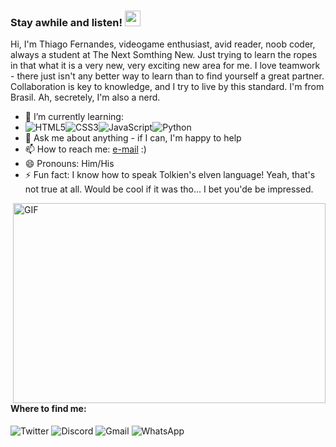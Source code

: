 ### Stay awhile and listen! <img src="https://media.giphy.com/media/hvRJCLFzcasrR4ia7z/giphy.gif" width="25px">

Hi, I'm Thiago Fernandes, videogame enthusiast, avid reader, noob coder, always a student at The Next Somthing New. Just trying to learn the ropes in that what it is a very new, very exciting new area for me. I love teamwork - there just isn't any better way to learn than to find yourself a great partner. Collaboration is key to knowledge, and I try to live by this standard. I'm from Brasil. Ah, secretely, I'm also a nerd.  

- 🌱 I’m currently learning: 
- ![HTML5](https://img.shields.io/badge/html5-%23E34F26.svg?style=for-the-badge&logo=html5&logoColor=white)![CSS3](https://img.shields.io/badge/css3-%231572B6.svg?style=for-the-badge&logo=css3&logoColor=white)![JavaScript](https://img.shields.io/badge/javascript-%23323330.svg?style=for-the-badge&logo=javascript&logoColor=%23F7DF1E)![Python](https://img.shields.io/badge/python-3670A0?style=for-the-badge&logo=python&logoColor=ffdd54)
- 💬 Ask me about anything - if I can, I'm happy to help
- 📫 How to reach me: [e-mail](thatawesomeid@gmail.com) :)
- 😄 Pronouns: Him/His
- ⚡ Fun fact: I know how to speak Tolkien's elven language! Yeah, that's not true at all. Would be cool if it was tho... I bet you'de be impressed. 

<img align="right" alt="GIF" src="https://cdn.dribbble.com/users/1282416/screenshots/2859399/media/77412893f720d98b84e0de1aef75bc17.gif" width="500" height="320" />

#### Where to find me:
  ![Twitter](https://camo.githubusercontent.com/388c308ae146ebaab2312eb3ae3d3847ed57244edd354884c879cfd97cc5fb4e/68747470733a2f2f696d672e736869656c64732e696f2f62616467652f25334368616e646c652533452d2532333144413146322e7376673f7374796c653d666f722d7468652d6261646765266c6f676f3d54776974746572266c6f676f436f6c6f723d7768697465)
  ![Discord](https://img.shields.io/badge/%3CServer%3E-%237289DA.svg?style=for-the-badge&logo=discord&logoColor=white)
  ![Gmail](https://img.shields.io/badge/Gmail-D14836?style=for-the-badge&logo=gmail&logoColor=white)
  ![WhatsApp](https://img.shields.io/badge/WhatsApp-25D366?style=for-the-badge&logo=whatsapp&logoColor=white)

<!--
**thiagofernandess/thiagofernandess** is a ✨ _special_ ✨ repository because its `README.md` (this file) appears on your GitHub profile.

Here are some ideas to get you started:

- 🔭 I’m currently working on ...
- 🌱 I’m currently learning ...
- 👯 I’m looking to collaborate on ...
- 🤔 I’m looking for help with ...
- 💬 Ask me about ...
- 📫 How to reach me: ...
- 😄 Pronouns: ...
- ⚡ Fun fact: ...
-->
